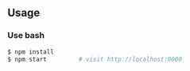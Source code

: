 ## Usage

### Use bash

```bash
$ npm install
$ npm start         # visit http://localhost:9000
```
